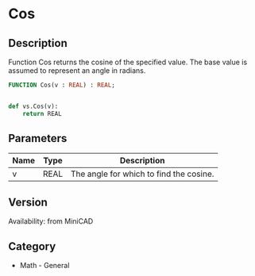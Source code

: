 # Cos

## Description
Function Cos returns the cosine of the specified value. The base value is assumed to represent an angle in radians.

```pascal
FUNCTION Cos(v : REAL) : REAL;
```

```python

def vs.Cos(v):
    return REAL
```

## Parameters
|Name|Type|Description|
|---|---|---|
|v|REAL|The angle for which to find the cosine.|

## Version
Availability: from MiniCAD
## Category
* Math - General


